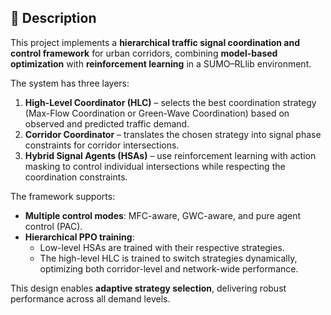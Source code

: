 ## 📄 Description
This project implements a **hierarchical traffic signal coordination and control framework** for urban corridors, combining **model-based optimization** with **reinforcement learning** in a SUMO–RLlib environment.  

The system has three layers:
1. **High-Level Coordinator (HLC)** – selects the best coordination strategy (Max-Flow Coordination or Green-Wave Coordination) based on observed and predicted traffic demand.
2. **Corridor Coordinator** – translates the chosen strategy into signal phase constraints for corridor intersections.
3. **Hybrid Signal Agents (HSAs)** – use reinforcement learning with action masking to control individual intersections while respecting the coordination constraints.

The framework supports:
- **Multiple control modes**: MFC-aware, GWC-aware, and pure agent control (PAC).
- **Hierarchical PPO training**:  
  - Low-level HSAs are trained with their respective strategies.  
  - The high-level HLC is trained to switch strategies dynamically, optimizing both corridor-level and network-wide performance.

This design enables **adaptive strategy selection**, delivering robust performance across all demand levels.

